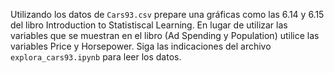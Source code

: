 Utilizando los datos de `Cars93.csv` prepare una gráficas
como las 6.14 y 6.15 del libro Introduction to Statistiscal Learning.
En lugar de utilizar las variables que se muestran en el libro (Ad Spending y Population)
utilice las variables Price y Horsepower.
Siga las indicaciones del archivo `explora_cars93.ipynb` para leer los datos.

